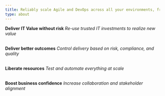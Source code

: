 ```yaml
---
title: Reliably scale Agile and DevOps across all your environments, from mainframe to cloud.
type: about
---
```


**Deliver IT Value without risk**
_Re-use trusted IT investments to realize new value_<br><br>

**Deliver better outcomes**
_Control delivery based on risk, compliance, and quality_<br><br>

**Liberate resources**
_Test and automate everything at scale_<br><br>

**Boost business confidence**
_Increase collaboration and stakeholder alignment_
